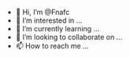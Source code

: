 - 👋 Hi, I’m @Fnafc
- 👀 I’m interested in ...
- 🌱 I’m currently learning ...
- 💞️ I’m looking to collaborate on ...
- 📫 How to reach me ...

<!---
Fnafc/Fnafc is a ✨ special ✨ repository because its `README.md` (this file) appears on your GitHub profile.
You can click the Preview link to take a look at your changes.
--->
